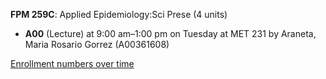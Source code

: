 **FPM 259C**: Applied Epidemiology:Sci Prese (4 units)

- **A00** (Lecture) at 9:00 am–1:00 pm on Tuesday at MET 231 by Araneta, Maria Rosario Gorrez (A00361608)

[Enrollment numbers over time](./FPM259C.tsv)
